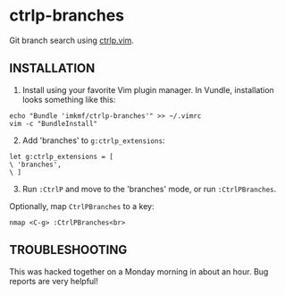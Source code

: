# ctrlp-branches

Git branch search using [ctrlp.vim](https://github.com/kien/ctrlp.vim).

## INSTALLATION

1. Install using your favorite Vim plugin manager. In Vundle, installation looks something like this:

  ```
  echo "Bundle 'imkmf/ctrlp-branches'" >> ~/.vimrc
  vim -c "BundleInstall"
  ```

2. Add 'branches' to `g:ctrlp_extensions`:

  ```vim
  let g:ctrlp_extensions = [
  \ 'branches',
  \ ]
  ```

3. Run `:CtrlP` and move to the 'branches' mode, or run `:CtrlPBranches`.

Optionally, map `CtrlPBranches` to a key:

```vim
nmap <C-g> :CtrlPBranches<br>
```

## TROUBLESHOOTING

This was hacked together on a Monday morning in about an hour. Bug reports are very helpful!


